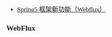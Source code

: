 <span  style="font-family: Simsun,serif; font-size: 17px; ">

- [Spring5 框架新功能（Webflux）](https://blog.csdn.net/m0_62946761/article/details/128807639)

### WebFlux

</span>